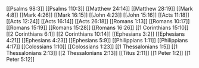 [[Psalms 98:3]]
[[Psalms 110:3]]
[[Matthew 24:14]]
[[Matthew 28:19]]
[[Mark 4:8]]
[[Mark 4:26]]
[[Mark 16:15]]
[[John 4:23]]
[[John 15:16]]
[[Acts 11:18]]
[[Acts 12:24]]
[[Acts 16:14]]
[[Acts 26:18]]
[[Romans 1:13]]
[[Romans 10:17]]
[[Romans 15:19]]
[[Romans 15:28]]
[[Romans 16:26]]
[[1 Corinthians 15:10]]
[[2 Corinthians 6:1]]
[[2 Corinthians 10:14]]
[[Ephesians 3:2]]
[[Ephesians 4:21]]
[[Ephesians 4:23]]
[[Ephesians 5:9]]
[[Philippians 1:11]]
[[Philippians 4:17]]
[[Colossians 1:10]]
[[Colossians 1:23]]
[[1 Thessalonians 1:5]]
[[1 Thessalonians 2:13]]
[[2 Thessalonians 2:13]]
[[Titus 2:11]]
[[1 Peter 1:2]]
[[1 Peter 5:12]]
